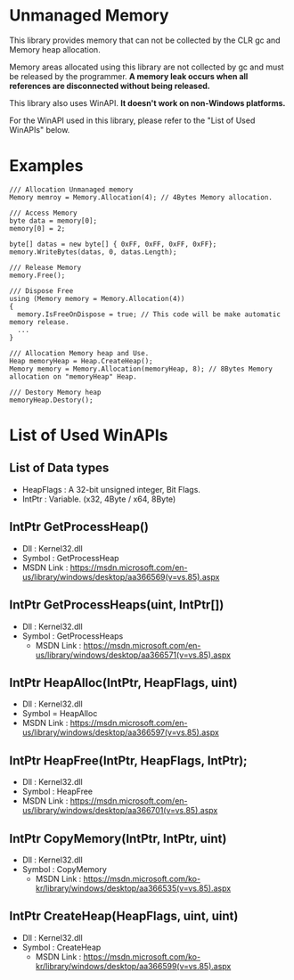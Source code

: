 # Unmanaged Memory
This library provides memory that can not be collected by the CLR gc and Memory heap allocation.


Memory areas allocated using this library are not collected by gc and must be released by the programmer. **A memory leak occurs when all references are disconnected without being released.**


This library also uses WinAPI. **It doesn't work on non-Windows platforms.**


For the WinAPI used in this library, please refer to the "List of Used WinAPIs" below.

# Examples
```
/// Allocation Unmanaged memory
Memory memroy = Memory.Allocation(4); // 4Bytes Memory allocation.
```

```
/// Access Memory
byte data = memory[0];
memory[0] = 2;

byte[] datas = new byte[] { 0xFF, 0xFF, 0xFF, 0xFF};
memory.WriteBytes(datas, 0, datas.Length);
```

```
/// Release Memory
memory.Free();
```

```
/// Dispose Free
using (Memory memory = Memory.Allocation(4))
{
  memory.IsFreeOnDispose = true; // This code will be make automatic memory release.
  ...
}
```

```
/// Allocation Memory heap and Use.
Heap memoryHeap = Heap.CreateHeap();
Memory memory = Memory.Allocation(memoryHeap, 8); // 8Bytes Memory allocation on "memoryHeap" Heap.
```

```
/// Destory Memory heap
memoryHeap.Destory();
```

# List of Used WinAPIs
   ## List of Data types
  - HeapFlags : A 32-bit unsigned integer, Bit Flags.
  - IntPtr : Variable. (x32, 4Byte / x64, 8Byte)
  
   ## IntPtr GetProcessHeap()
  - Dll : Kernel32.dll
  - Symbol : GetProcessHeap
  - MSDN Link : https://msdn.microsoft.com/en-us/library/windows/desktop/aa366569(v=vs.85).aspx
  
   ## IntPtr GetProcessHeaps(uint, IntPtr[])
  - Dll : Kernel32.dll
  - Symbol : GetProcessHeaps
	- MSDN Link : https://msdn.microsoft.com/en-us/library/windows/desktop/aa366571(v=vs.85).aspx
  
   ## IntPtr HeapAlloc(IntPtr, HeapFlags, uint)
  - Dll : Kernel32.dll
  - Symbol = HeapAlloc
  - MSDN Link : https://msdn.microsoft.com/en-us/library/windows/desktop/aa366597(v=vs.85).aspx
    
   ## IntPtr HeapFree(IntPtr, HeapFlags, IntPtr);
  - Dll : Kernel32.dll
  - Symbol : HeapFree
  - MSDN Link : https://msdn.microsoft.com/en-us/library/windows/desktop/aa366701(v=vs.85).aspx

   ## IntPtr CopyMemory(IntPtr, IntPtr, uint)
  - Dll : Kernel32.dll
  - Symbol : CopyMemory
	- MSDN Link : https://msdn.microsoft.com/ko-kr/library/windows/desktop/aa366535(v=vs.85).aspx

   ## IntPtr CreateHeap(HeapFlags, uint, uint)
  - Dll : Kernel32.dll
  - Symbol : CreateHeap
	- MSDN Link : https://msdn.microsoft.com/ko-kr/library/windows/desktop/aa366599(v=vs.85).aspx
